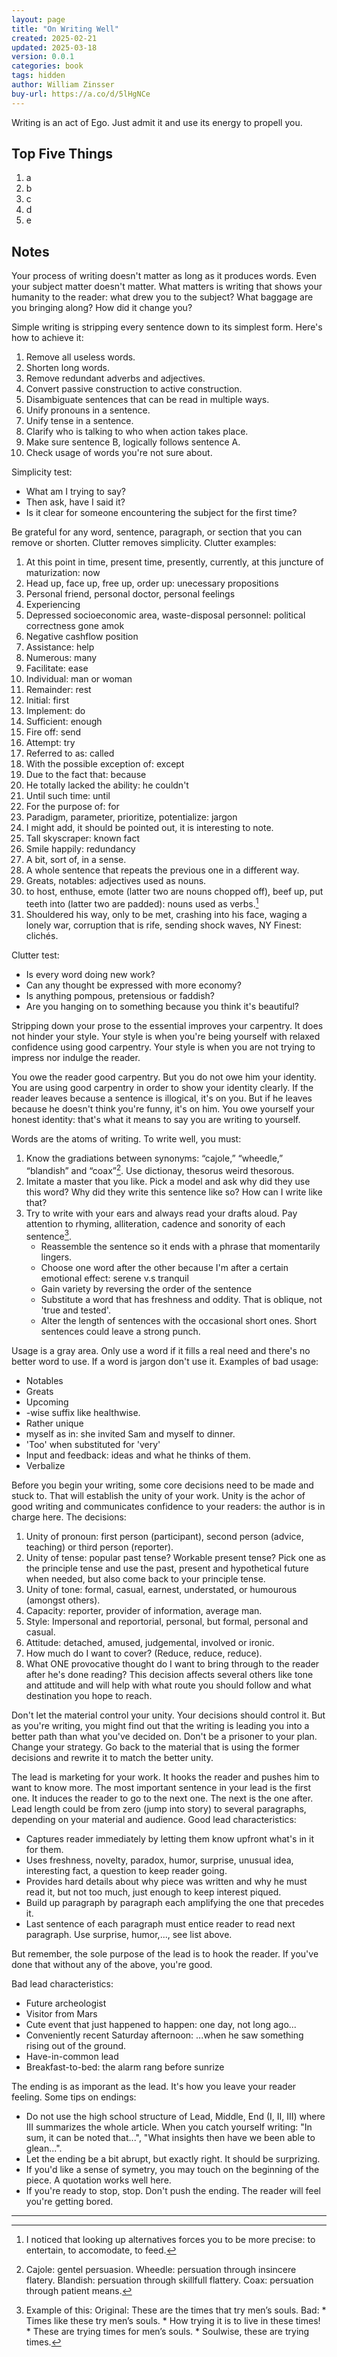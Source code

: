 ```yaml
---
layout: page
title: "On Writing Well"
created: 2025-02-21
updated: 2025-03-18
version: 0.0.1
categories: book
tags: hidden
author: William Zinsser
buy-url: https://a.co/d/5lHgNCe
---
```


Writing is an act of Ego. Just admit it and use its energy to propell you.

## Top Five Things

1. a
2. b
3. c
4. d
5. e


## Notes

Your process of writing doesn't matter as long as it produces words. Even your subject matter doesn't matter. What matters is writing that shows your humanity to the reader: what drew you to the subject? What baggage are you bringing along? How did it change you?

Simple writing is stripping every sentence down to its simplest form. Here's how to achieve it:
1. Remove all useless words.
2. Shorten long words.
3. Remove redundant adverbs and adjectives.
4. Convert passive construction to active construction.
4. Disambiguate sentences that can be read in multiple ways.
5. Unify pronouns in a sentence.
6. Unify tense in a sentence.
7. Clarify who is talking to who when action takes place.
8. Make sure sentence B, logically follows sentence A.
9. Check usage of words you're not sure about.

Simplicity test:
* What am I trying to say?
* Then ask, have I said it?
* Is it clear for someone encountering the subject for the first time?

Be grateful for any word, sentence, paragraph, or section that you can remove or shorten. Clutter removes simplicity. Clutter examples:
1. At this point in time, present time, presently, currently, at this juncture of maturization: now
2. Head up, face up, free up, order up: unecessary propositions
3. Personal friend, personal doctor, personal feelings
4. Experiencing
5. Depressed socioeconomic area, waste-disposal personnel: political correctness gone amok
7. Negative cashflow position
8. Assistance: help
9. Numerous: many
10. Facilitate: ease
11. Individual: man or woman
12. Remainder: rest
13. Initial: first
14. Implement: do
15. Sufficient: enough
16. Fire off: send
15. Attempt: try
16. Referred to as: called
16. With the possible exception of: except
17. Due to the fact that: because
19. He totally lacked the ability: he couldn't
20. Until such time: until
21. For the purpose of: for
17. Paradigm, parameter, prioritize, potentialize: jargon
18. I might add, it should be pointed out, it is interesting to note.
20. Tall skyscraper: known fact
21. Smile happily: redundancy
22. A bit, sort of, in a sense.
23. A whole sentence that repeats the previous one in a different way.
23. Greats, notables: adjectives used as nouns.
23. to host, enthuse, emote (latter two are nouns chopped off), beef up, put teeth into (latter two are padded): nouns used as verbs.[^1]
23. Shouldered his way, only to be met, crashing into his face, waging a lonely war, corruption that is rife, sending shock waves, NY Finest: clichés.

[^1]: I noticed that looking up alternatives forces you to be more precise: to entertain, to accomodate, to feed.

Clutter test:
* Is every word doing new work?
* Can any thought be expressed with more economy?
* Is anything pompous, pretensious or faddish?
* Are you hanging on to something because you think it's beautiful?

Stripping down your prose to the essential improves your carpentry. It does not hinder your style. Your style is when you're being yourself with relaxed confidence using good carpentry. Your style is when you are not trying to impress nor indulge the reader.

You owe the reader good carpentry. But you do not owe him your identity. You are using good carpentry in order to show your identity clearly. If the reader leaves because a sentence is illogical, it's on you. But if he leaves because he doesn't think you're funny, it's on him. You owe yourself your honest identity: that's what it means to say you are writing to yourself.

Words are the atoms of writing. To write well, you must:
1. Know the gradiations between synonyms: “cajole,” “wheedle,” “blandish” and “coax”[^2]. Use dictionay, thesorus weird thesorous.
2. Imitate a master that you like. Pick a model and ask why did they use this word? Why did they write this sentence like so? How can I write like that?
3. Try to write with your ears and always read your drafts aloud. Pay attention to rhyming, alliteration, cadence and sonority of each sentence[^3].
    * Reassemble the sentence so it ends with a phrase that momentarily lingers.
    * Choose one word after the other because I'm after a certain emotional effect: serene v.s tranquil
    * Gain variety by reversing the order of the sentence
    * Substitute a word that has freshness and oddity. That is oblique, not 'true and tested'.
    * Alter the length of sentences with the occasional short ones. Short sentences could leave a strong punch.

[^2]: Cajole: gentel persuasion. Wheedle: persuation through insincere flatery. Blandish: persuation through skillfull flattery. Coax: persuation through patient means.

[^3]: Example of this: Original: These are the times that try men’s souls. Bad: * Times like these try men’s souls. * How trying it is to live in these times! * These are trying times for men’s souls. * Soulwise, these are trying times.

Usage is a gray area. Only use a word if it fills a real need and there's no better word to use. If a word is jargon don't use it. Examples of bad usage:
* Notables
* Greats
* Upcoming
* -wise suffix like healthwise.
* Rather unique
* myself as in: she invited Sam and myself to dinner.
* 'Too' when substituted for 'very'
* Input and feedback: ideas and what he thinks of them.
* Verbalize

Before you begin your writing, some core decisions need to be made and stuck to. That will establish the unity of your work. Unity is the achor of good writing and communicates confidence to your readers: the author is in charge here. The decisions:
1. Unity of pronoun: first person (participant), second person (advice, teaching) or third person (reporter).
2. Unity of tense: popular past tense? Workable present tense? Pick one as the principle tense and use the past, present and hypothetical future when needed, but also come back to your principle tense.
3. Unity of tone: formal, casual, earnest, understated, or humourous (amongst others).
4. Capacity: reporter, provider of information, average man.
5. Style: Impersonal and reportorial, personal, but formal, personal and casual.
6. Attitude: detached, amused, judgemental, involved or ironic.
7. How much do I want to cover? (Reduce, reduce, reduce).
8. What ONE provocative thought do I want to bring through to the reader after he's done reading? This decision affects several others like tone and attitude and will help with what route you should follow and what destination you hope to reach.

Don't let the material control your unity. Your decisions should control it. But as you're writing, you might find out that the writing is leading you into a better path than what you've decided on. Don't be a prisoner to your plan. Change your strategy. Go back to the material that is using the former decisions and rewrite it to match the better unity.

The lead is marketing for your work. It hooks the reader and pushes him to want to know more. The most important sentence in your lead is the first one. It induces the reader to go to the next one. The next is the one after. Lead length could be from zero (jump into story) to several paragraphs, depending on your material and audience. Good lead characteristics:
* Captures reader immediately by letting them know upfront what's in it for them.
* Uses freshness, novelty, paradox, humor, surprise, unusual idea, interesting fact, a question to keep reader going.
* Provides hard details about why piece was written and why he must read it, but not too much, just enough to keep interest piqued.
* Build up paragraph by paragraph each amplifying the one that precedes it.
* Last sentence of each paragraph must entice reader to read next paragraph. Use surprise, humor,..., see list above.

But remember, the sole purpose of the lead is to hook the reader. If you've done that without any of the above, you're good.

Bad lead characteristics:
* Future archeologist
* Visitor from Mars
* Cute event that just happened to happen: one day, not long ago...
* Conveniently recent Saturday afternoon: ...when he saw something rising out of the ground.
* Have-in-common lead
* Breakfast-to-bed: the alarm rang before sunrize

The ending is as imporant as the lead. It's how you leave your reader feeling. Some tips on endings:
* Do not use the high school structure of Lead, Middle, End (I, II, III) where III summarizes the whole article. When you catch yourself writing: "In sum, it can be noted that...", "What insights then have we been able to glean...".
* Let the ending be a bit abrupt, but exactly right. It should be surprizing.
* If you'd like a sense of symetry, you may touch on the beginning of the piece. A quotation works well here.
* If you're ready to stop, stop. Don't push the ending. The reader will feel you're getting bored.

---
